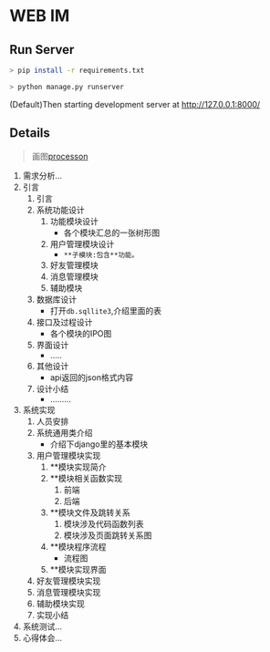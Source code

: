 # WEB IM
## Run Server
```bash
> pip install -r requirements.txt

> python manage.py runserver
```
(Default)Then starting development server at http://127.0.0.1:8000/


## Details

> 画图[processon](https://www.processon.com/)

1. 需求分析...
2. 引言
   1. 引言
   2. 系统功能设计
      1. 功能模块设计
         - 各个模块汇总的一张树形图
      2. 用户管理模块设计
         - `**子模块:包含**功能。`
      3. 好友管理模块
      4. 消息管理模块
      5. 辅助模块
   3. 数据库设计
      - 打开`db.sqllite3`,介绍里面的表
   4. 接口及过程设计
      - 各个模块的IPO图
   5. 界面设计
      - .....
   6. 其他设计
      - api返回的json格式内容
   7. 设计小结
      - .........
3. 系统实现
   1. 人员安排
   2. 系统通用类介绍
      - 介绍下django里的基本模块
   3. 用户管理模块实现
      1. **模块实现简介
      2. **模块相关函数实现
         1. 前端
         2. 后端
      3. **模块文件及跳转关系
         1. 模块涉及代码函数列表
         2. 模块涉及页面跳转关系图
      4. **模块程序流程
         - 流程图
      5. **模块实现界面
   4. 好友管理模块实现
   5. 消息管理模块实现
   6. 辅助模块实现
   7. 实现小结
4. 系统测试...
5. 心得体会...
